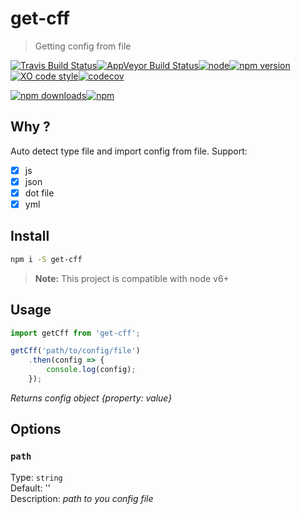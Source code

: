 # get-cff

> Getting config from file 

[![Travis Build Status](https://img.shields.io/travis/Scrum/get-cff.svg?style=flat-square&label=unix)](https://travis-ci.org/Scrum/get-cff)[![AppVeyor Build Status](https://img.shields.io/appveyor/ci/GitScrum/get-cff.svg?style=flat-square&label=windows)](https://ci.appveyor.com/project/GitScrum/get-cff)[![node](https://img.shields.io/node/v/get-cff.svg?maxAge=2592000&style=flat-square)]()[![npm version](https://img.shields.io/npm/v/get-cff.svg?style=flat-square)](https://www.npmjs.com/package/get-cff)[![XO code style](https://img.shields.io/badge/code_style-XO-5ed9c7.svg?style=flat-square)](https://github.com/sindresorhus/xo)[![codecov](https://img.shields.io/codecov/c/github/Scrum/get-cff/master.svg?style=flat-square)](https://codecov.io/gh/Scrum/get-cff)

[![npm downloads](https://img.shields.io/npm/dm/get-cff.svg?style=flat-square)](https://www.npmjs.com/package/get-cff)[![npm](https://img.shields.io/npm/dt/get-cff.svg?style=flat-square)](https://www.npmjs.com/package/get-cff)

## Why ?
Auto detect type file and import config from file. Support:
- [x] js
- [x] json
- [x] dot file
- [x] yml

## Install

```bash
npm i -S get-cff
```

> **Note:** This project is compatible with node v6+

## Usage

```js
import getCff from 'get-cff';

getCff('path/to/config/file')
    .then(config => {
        console.log(config);
    });

```
*Returns config object {property: value}*

## Options

### `path`
Type: `string`  
Default: ''  
Description: *path to you config file*  
